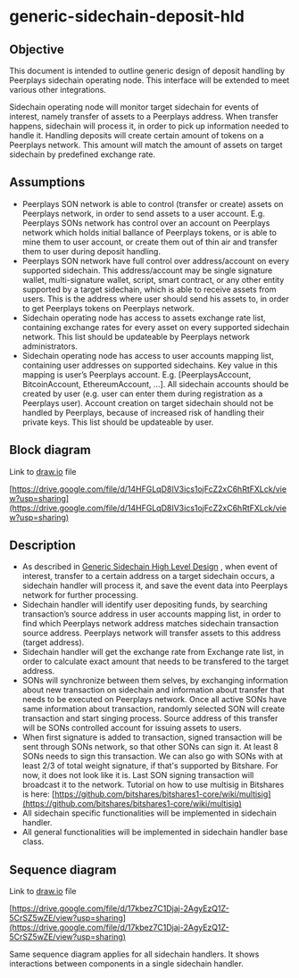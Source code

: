 # generic-sidechain-deposit-hld

## Objective

This document is intended to outline generic design of deposit handling by Peerplays sidechain operating node. This interface will be extended to meet various other integrations.

Sidechain operating node will monitor target sidechain for events of interest, namely transfer of assets to a Peerplays address. When transfer happens, sidechain will process it, in order to pick up information needed to handle it. Handling deposits will create certain amount of tokens on a Peerplays network. This amount will match the amount of assets on target sidechain by predefined exchange rate.

## Assumptions

* Peerplays SON network is able to control (transfer or create) assets on Peerplays network, in order to send assets to a user account. E.g. Peerplays SONs network has control over an account on Peerplays network which holds initial ballance of Peerplays tokens, or is able to mine them to user account, or create them out of thin air and transfer them to user during deposit handling.
* Peerplays SON network have full control over address/account on every supported sidechain. This address/account may be single signature wallet, multi-signature wallet, script, smart contract, or any other entity supported by a target sidechain, which is able to receive assets from users. This is the address where user should send his assets to, in order to get Peerplays tokens on Peerplays network.
* Sidechain operating node has access to assets exchange rate list, containing exchange rates for every asset on every supported sidechain network. This list should be updateable by Peerplays network administrators.
* Sidechain operating node has access to user accounts mapping list, containing user addresses on supported sidechains. Key value in this mapping is user’s Peerplays account. E.g. \[PeerplaysAccount, BitcoinAccount, EthereumAccount, …]. All sidechain accounts should be created by user (e.g. user can enter them during registration as a Peerplays user). Account creation on target sidechain should not be handled by Peerplays, because of increased risk of handling their private keys. This list should be updateable by user.

## Block diagram

Link to [draw.io](http://draw.io/) file

[https://drive.google.com/file/d/14HFGLqD8IV3ics1ojFcZ2xC6hRtFXLck/view?usp=sharing](https://drive.google.com/file/d/14HFGLqD8IV3ics1ojFcZ2xC6hRtFXLck/view?usp=sharing)

## Description

* As described in [Generic Sidechain High Level Design](generic-sidechain-high-level-design.md) , when event of interest, transfer to a certain address on a target sidechain occurs, a sidechain handler will process it, and save the event data into Peerplays network for further processing.
* Sidechain handler will identify user depositing funds, by searching transaction’s source address in user accounts mapping list, in order to find which Peerplays network address matches sidechain transaction source address. Peerplays network will transfer assets to this address (target address).
* Sidechain handler will get the exchange rate from Exchange rate list, in order to calculate exact amount that needs to be transfered to the target address.
* SONs will synchronize between them selves, by exchanging information about new transaction on sidechain and information about transfer that needs to be executed on Peerplays network. Once all active SONs have same information about transaction, randomly selected SON will create transaction and start singing process. Source address of this transfer will be SONs controlled account for issuing assets to users.
* When first signature is added to transaction, signed transaction will be sent through SONs network, so that other SONs can sign it. At least 8 SONs needs to sign this transaction. We can also go with SONs with at least 2/3 of total weight signature, if that's supported by Bitshare. For now, it does not look like it is. Last SON signing transaction will broadcast it to the network. Tutorial on how to use multisig in Bitshares is here: [https://github.com/bitshares/bitshares1-core/wiki/multisig](https://github.com/bitshares/bitshares1-core/wiki/multisig)
* All sidechain specific functionalities will be implemented in sidechain handler.
* All general functionalities will be implemented in sidechain handler base class.

## Sequence diagram

Link to [draw.io](http://draw.io/) file

[https://drive.google.com/file/d/17kbez7C1Djaj-2AgyEzQ1Z-5CrSZ5wZE/view?usp=sharing](https://drive.google.com/file/d/17kbez7C1Djaj-2AgyEzQ1Z-5CrSZ5wZE/view?usp=sharing)

Same sequence diagram applies for all sidechain handlers. It shows interactions between components in a single sidechain handler.
